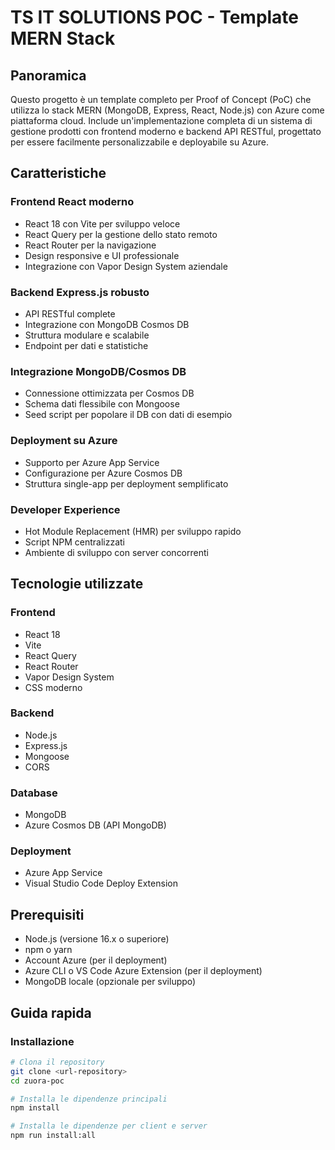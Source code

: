 # TS IT SOLUTIONS POC - Template MERN Stack

## Panoramica

Questo progetto è un template completo per Proof of Concept (PoC) che utilizza lo stack MERN (MongoDB, Express, React, Node.js) con Azure come piattaforma cloud. Include un'implementazione completa di un sistema di gestione prodotti con frontend moderno e backend API RESTful, progettato per essere facilmente personalizzabile e deployabile su Azure.

## Caratteristiche

### Frontend React moderno
- React 18 con Vite per sviluppo veloce
- React Query per la gestione dello stato remoto
- React Router per la navigazione
- Design responsive e UI professionale
- Integrazione con Vapor Design System aziendale

### Backend Express.js robusto
- API RESTful complete
- Integrazione con MongoDB Cosmos DB
- Struttura modulare e scalabile
- Endpoint per dati e statistiche

### Integrazione MongoDB/Cosmos DB
- Connessione ottimizzata per Cosmos DB
- Schema dati flessibile con Mongoose
- Seed script per popolare il DB con dati di esempio

### Deployment su Azure
- Supporto per Azure App Service
- Configurazione per Azure Cosmos DB
- Struttura single-app per deployment semplificato

### Developer Experience
- Hot Module Replacement (HMR) per sviluppo rapido
- Script NPM centralizzati
- Ambiente di sviluppo con server concorrenti

## Tecnologie utilizzate

### Frontend
- React 18
- Vite
- React Query
- React Router
- Vapor Design System
- CSS moderno

### Backend
- Node.js
- Express.js
- Mongoose
- CORS

### Database
- MongoDB
- Azure Cosmos DB (API MongoDB)

### Deployment
- Azure App Service
- Visual Studio Code Deploy Extension

## Prerequisiti

- Node.js (versione 16.x o superiore)
- npm o yarn
- Account Azure (per il deployment)
- Azure CLI o VS Code Azure Extension (per il deployment)
- MongoDB locale (opzionale per sviluppo)

## Guida rapida

### Installazione

```bash
# Clona il repository
git clone <url-repository>
cd zuora-poc

# Installa le dipendenze principali
npm install

# Installa le dipendenze per client e server
npm run install:all